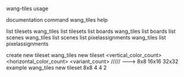wang-tiles
usage

documentation command
wang_tiles help

list tilesets
wang_tiles list tilesets 
list boards
wang_tiles list boards 
list  scenes
wang_tiles list scenes 
list pixelassignments
wang_tiles list pixelassignments


create new tileset
wang_tiles new tileset <tilesize> <vertical_color_count> <horizontal_color_count> <variant_count> ///// <tilesize> ---> 8x8 16x16 32x32
example
wang_tiles new tileset 8x8 4 4 2